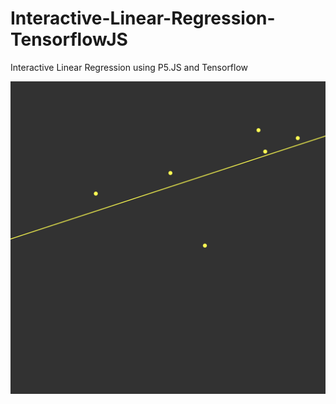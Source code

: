 # Interactive-Linear-Regression-TensorflowJS
Interactive Linear Regression using P5.JS and Tensorflow

![Image description](https://github.com/NickDST/Interactive-Linear-Regression-TensorflowJS/blob/master/Screen%20Shot%202019-09-04%20at%2012.20.56%20AM.png)
